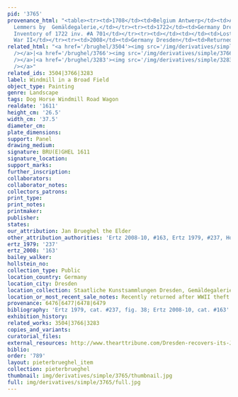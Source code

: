 ```yaml
---
pid: '3765'
provenance_html: "<table><tr><td>1708</td><td>Belgium Antwerp</td><td>Acquired from
  Lemmers by  Gemäldegalerie,</td></tr><tr><td>1722</td><td>Germany Dresden</td><td>Gemäldegalerie
  Inventory of 1722 inv. #A 701</td></tr><tr><td></td><td></td><td>Lost during World
  War II</td></tr><tr><td>2008</td><td>Germany Dresden</td><td>Returned to Gemäldegalerie</td></tr></table>"
related_html: "<a href='/brughel/3504'><img src='/img/derivatives/simple/3504/thumbnail.jpg'
  /></a>|<a href='/brughel/3766'><img src='/img/derivatives/simple/3766/thumbnail.jpg'
  /></a>|<a href='/brughel/3283'><img src='/img/derivatives/simple/3283/thumbnail.jpg'
  /></a>"
related_ids: 3504|3766|3283
label: Windmill in a Broad Field
object_type: Painting
genre: Landscape
tags: Dog Horse Windmill Road Wagon
realdate: '1611'
height_cm: '26.5'
width_cm: '37.5'
diameter_cm: 
plate_dimensions: 
support: Panel
drawing_medium: 
signature: BRU(E)GHEL 1611
signature_location: 
support_marks: 
further_inscription: 
collaborators: 
collaborator_notes: 
collectors_patrons: 
print_type: 
print_notes: 
printmaker: 
publisher: 
states: 
our_attribution: Jan Brueghel the Elder
other_attribution_authorities: 'Ertz 2008-10, #163, Ertz 1979, #237, Honig database'
ertz_1979: '237'
ertz_2008: '163'
bailey_walker: 
hollstein_no: 
collection_type: Public
location_country: Germany
location_city: Dresden
location_collection: Staatliche Kunstsammlungen Dresden, Gemäldegalerie Alte Meister
location_or_most_recent_sale_notes: Recently returned after WWII theft
provenance: 6476|6477|6478|6479
bibliography: 'Ertz 1979, cat. #237, fig. 38; Ertz 2008-10, cat. #163'
exhibition_history: 
related_works: 3504|3766|3283
copies_and_variants: 
curatorial_files: 
external_resources: http://www.thearttribune.com/Dresden-recovers-its-Jan-Brueghel.html
biblio: 
order: '789'
layout: pieterbrueghel_item
collection: pieterbrueghel
thumbnail: img/derivatives/simple/3765/thumbnail.jpg
full: img/derivatives/simple/3765/full.jpg
---
```

